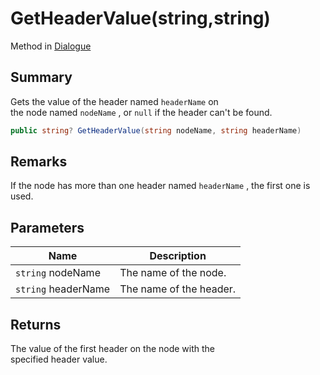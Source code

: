 # GetHeaderValue(string,string)

Method in [Dialogue](yarn.dialogue.md)

## Summary

Gets the value of the header named `headerName` on\
the node named `nodeName` , or `null` if the header can't be found.

```csharp
public string? GetHeaderValue(string nodeName, string headerName)
```

## Remarks

If the node has more than one header named `headerName` , the first one is used.

## Parameters

| Name                | Description             |
| ------------------- | ----------------------- |
| `string` nodeName   | The name of the node.   |
| `string` headerName | The name of the header. |

## Returns

The value of the first header on the node with the\
specified header value.
